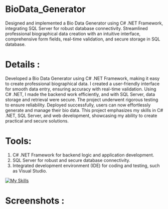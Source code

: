 # BioData_Generator
Designed and implemented a Bio Data Generator using C# .NET Framework, integrating SQL Server for robust database connectivity. Streamlined professional biographical data creation with an intuitive interface, comprehensive form fields, real-time validation, and secure storage in SQL database.

# Details :
Developed a Bio Data Generator using C# .NET Framework, making it easy to create professional biographical data. I created a user-friendly interface for smooth data entry, ensuring accuracy with real-time validation. Using C# .NET, I made the backend work efficiently, and with SQL Server, data storage and retrieval were secure. The project underwent rigorous testing to ensure reliability. Deployed successfully, users can now effortlessly generate and manage their bio data. This project emphasizes my skills in C# .NET, SQL Server, and web development, showcasing my ability to create practical and secure solutions.

# Tools:
1. C# .NET Framework for backend logic and application development.
2. SQL Server for robust and secure database connectivity.
3. Integrated development environment (IDE) for coding and testing, such as Visual Studio.

[![My Skills](https://skillicons.dev/icons?i=cs,dotnet,visualstudio,sql)](https://skillicons.dev)

# Screenshots :


